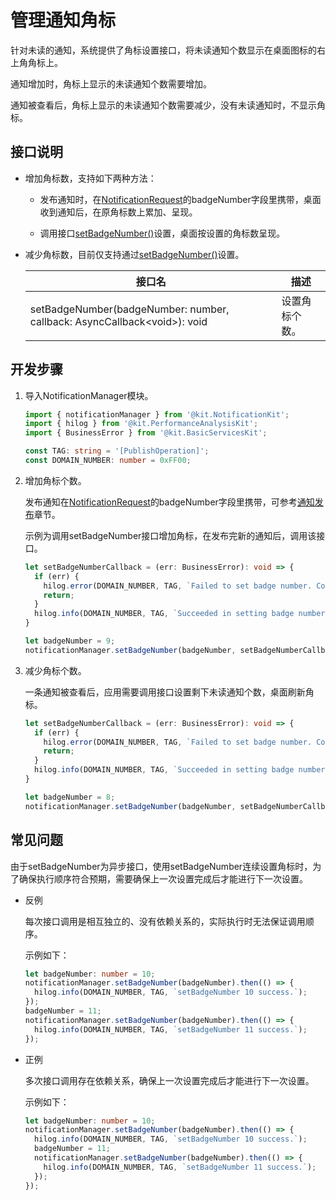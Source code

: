 # 管理通知角标

针对未读的通知，系统提供了角标设置接口，将未读通知个数显示在桌面图标的右上角角标上。

通知增加时，角标上显示的未读通知个数需要增加。

通知被查看后，角标上显示的未读通知个数需要减少，没有未读通知时，不显示角标。


## 接口说明

- 增加角标数，支持如下两种方法：

   - 发布通知时，在[NotificationRequest](../reference/apis-notification-kit/js-apis-inner-notification-notificationRequest.md#notificationrequest)的badgeNumber字段里携带，桌面收到通知后，在原角标数上累加、呈现。

   - 调用接口[setBadgeNumber()](../reference/apis-notification-kit/js-apis-notificationManager.md#notificationmanagersetbadgenumber10)设置，桌面按设置的角标数呈现。

- 减少角标数，目前仅支持通过[setBadgeNumber()](../reference/apis-notification-kit/js-apis-notificationManager.md#notificationmanagersetbadgenumber10)设置。

  | **接口名** | **描述** |
  | -------- | -------- |
  | setBadgeNumber(badgeNumber: number, callback: AsyncCallback\<void\>): void | 设置角标个数。 |


## 开发步骤

1. 导入NotificationManager模块。

   ```ts
   import { notificationManager } from '@kit.NotificationKit';
   import { hilog } from '@kit.PerformanceAnalysisKit';
   import { BusinessError } from '@kit.BasicServicesKit';
   
   const TAG: string = '[PublishOperation]';
   const DOMAIN_NUMBER: number = 0xFF00;
   ```

2. 增加角标个数。

   发布通知在[NotificationRequest](../reference/apis-notification-kit/js-apis-inner-notification-notificationRequest.md#notificationrequest)的badgeNumber字段里携带，可参考[通知发布](text-notification.md)章节。
   
   示例为调用setBadgeNumber接口增加角标，在发布完新的通知后，调用该接口。
   
    ```ts
    let setBadgeNumberCallback = (err: BusinessError): void => {
      if (err) {
        hilog.error(DOMAIN_NUMBER, TAG, `Failed to set badge number. Code is ${err.code}, message is ${err.message}`);
        return;
      }
      hilog.info(DOMAIN_NUMBER, TAG, `Succeeded in setting badge number.`);
    }

    let badgeNumber = 9;
    notificationManager.setBadgeNumber(badgeNumber, setBadgeNumberCallback);
    ```

3. 减少角标个数。

   一条通知被查看后，应用需要调用接口设置剩下未读通知个数，桌面刷新角标。

    ```ts
    let setBadgeNumberCallback = (err: BusinessError): void => {
      if (err) {
        hilog.error(DOMAIN_NUMBER, TAG, `Failed to set badge number. Code is ${err.code}, message is ${err.message}`);
        return;
      }
      hilog.info(DOMAIN_NUMBER, TAG, `Succeeded in setting badge number.`);
    }

    let badgeNumber = 8;
    notificationManager.setBadgeNumber(badgeNumber, setBadgeNumberCallback);
    ```

## 常见问题

由于setBadgeNumber为异步接口，使用setBadgeNumber连续设置角标时，为了确保执行顺序符合预期，需要确保上一次设置完成后才能进行下一次设置。

- 反例

    每次接口调用是相互独立的、没有依赖关系的，实际执行时无法保证调用顺序。

    示例如下：

    ```ts
    let badgeNumber: number = 10;
    notificationManager.setBadgeNumber(badgeNumber).then(() => {
      hilog.info(DOMAIN_NUMBER, TAG, `setBadgeNumber 10 success.`);
    });
    badgeNumber = 11;
    notificationManager.setBadgeNumber(badgeNumber).then(() => {
      hilog.info(DOMAIN_NUMBER, TAG, `setBadgeNumber 11 success.`);
    });
    ```

- 正例

    多次接口调用存在依赖关系，确保上一次设置完成后才能进行下一次设置。

    示例如下：

    ```ts
    let badgeNumber: number = 10;
    notificationManager.setBadgeNumber(badgeNumber).then(() => {
      hilog.info(DOMAIN_NUMBER, TAG, `setBadgeNumber 10 success.`);
      badgeNumber = 11;
      notificationManager.setBadgeNumber(badgeNumber).then(() => {
        hilog.info(DOMAIN_NUMBER, TAG, `setBadgeNumber 11 success.`);
      });
    });
    ```
